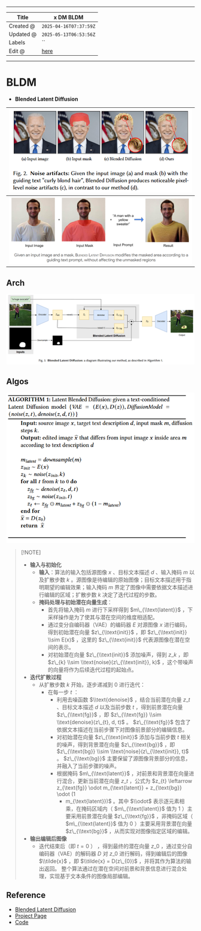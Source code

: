 -----

| Title     | x DM BLDM                                             |
| --------- | ----------------------------------------------------- |
| Created @ | `2025-04-16T07:37:59Z`                                |
| Updated @ | `2025-05-13T06:53:56Z`                                |
| Labels    | \`\`                                                  |
| Edit @    | [here](https://github.com/junxnone/aiwiki/issues/514) |

-----

# BLDM

  - **Blended Latent Diffusion**

| ![Image](media/fa5df5b0e8ff2939b77490b14e33cf8f21243ad0.png) |
| ------------------------------------------------------------ |
| ![Image](media/eab932b47e998c9d3025ff141e70e0ae8576e274.png) |

## Arch

![Image](media/d6e93be0fb29ac9cd97c6e3f2f6a0d0902bf1dce.png)

## Algos

![Image](media/8257e115204c849ce2830883d419a7a66f7f7a84.png)

> \[\!NOTE\]
> 
>   - **输入与初始化**
>       - **输入**：算法的输入包括源图像 $x$ 、目标文本描述 $d$ 、输入掩码 $m$ 以及扩散步数 $k$
>         。源图像是待编辑的原始图像；目标文本描述用于指明期望的编辑效果；输入掩码 $m$
>         界定了图像中需要依据文本描述进行编辑的区域；扩散步数 $k$ 决定了迭代过程的步数。
>       - **掩码处理与初始潜在向量生成**：
>           - 首先将输入掩码 $m$ 进行下采样得到 $m\_{\\text{latent}}$
>             ，下采样操作是为了使其与潜在空间的维度相适配。
>           - 通过变分自编码器（VAE）的编码器 $E$ 对源图像 $x$ 进行编码，得到初始潜在向量
>             $z\_{\\text{init}}$ ，即 $z\_{\\text{init}} \\sim E(x)$ ，这里的
>             $z\_{\\text{init}}$ 代表源图像在潜在空间的表示。
>           - 对初始潜在向量 $z\_{\\text{init}}$ 添加噪声，得到 $z\_{k}$ ，即 $z\_{k}
>             \\sim \\text{noise}(z\_{\\text{init}}, k)$
>             ，这个带噪声的向量将作为后续迭代过程的起始点。
>   - **迭代扩散过程**
>       - 从扩散步数 $k$ 开始，逐步递减到 $0$ 进行迭代：
>           - 在每一步 $t$ ：
>               - 利用去噪函数 $\\text{denoise}$ ，结合当前潜在向量 $z\_{t}$ 、目标文本描述
>                 $d$ 以及当前步数 $t$ ，得到前景潜在向量 $z\_{\\text{fg}}$ ，即
>                 $z\_{\\text{fg}} \\sim \\text{denoise}(z\_{t}, d, t)$
>                 。 $z\_{\\text{fg}}$ 包含了依据文本描述在当前步骤下对图像前景部分的编辑信息。
>               - 对初始潜在向量 $z\_{\\text{init}}$ 添加与当前步数 $t$ 相关的噪声，得到背景潜在向量
>                 $z\_{\\text{bg}}$ ，即 $z\_{\\text{bg}} \\sim
>                 \\text{noise}(z\_{\\text{init}}, t)$ 。
>                 $z\_{\\text{bg}}$ 主要保留了源图像背景部分的信息，并融入了当前步骤的噪声。
>               - 根据掩码 $m\_{\\text{latent}}$ ，对前景和背景潜在向量进行混合，更新当前潜在向量
>                 $z\_{t}$ ，公式为 $z\_{t} \\leftarrow z\_{\\text{fg}}
>                 \\odot m\_{\\text{latent}} + z\_{\\text{bg}} \\odot (1
>                 - m\_{\\text{latent}})$ 。其中 $\\odot$ 表示逐元素相乘，在掩码区域内（
>                 $m\_{\\text{latent}}$ 值为 $1$ ）主要采用前景潜在向量
>                 $z\_{\\text{fg}}$ ，非掩码区域（ $m\_{\\text{latent}}$ 值为 $0$
>                 ）主要采用背景潜在向量 $z\_{\\text{bg}}$ ，从而实现对图像指定区域的编辑。
>   - **输出编辑后图像**
>       - 迭代结束后（即 $t = 0$ ） ，得到最终的潜在向量 $z\_{0}$ ，通过变分自编码器（VAE）的解码器 $D$ 对
>         $z\_{0}$ 进行解码，得到编辑后的图像 $\\tilde{x}$ ，即 $\\tilde{x} =
>         D(z\_{0})$ ，并将其作为算法的输出返回。
>         整个算法通过在潜在空间对前景和背景信息进行混合处理，实现基于文本条件的图像局部编辑。

## Reference

  - [Blended Latent Diffusion](https://arxiv.org/abs/2206.02779)
  - [Project
    Page](https://omriavrahami.com/blended-latent-diffusion-page/)
  - [Code](https://github.com/omriav/blended-latent-diffusion)
